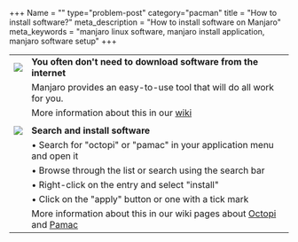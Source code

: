 +++
Name = ""
type="problem-post"
category="pacman"
title = "How to install software?"
meta_description = "How to install software on Manjaro"
meta_keywords = "manjaro linux software, manjaro install application, manjaro software setup"
+++

|   |   |
|---|---|
| <img class="icon" src="/img/actions/information.svg"> | **You often don't need to download software from the internet** |
|   | Manjaro provides an easy-to-use tool that will do all work for you. |
|   | More information about this in our [wiki](https://wiki.manjaro.org/index.php?title=Pacman_Overview) |
|   |   |
| <img class="icon" src="/img/actions/execute.svg"> | **Search and install software** |
|   | • Search for "octopi" or "pamac" in your application menu and open it |
|   | • Browse through the list or search using the search bar |
|   | • Right-click on the entry and select "install" |
|   | • Click on the "apply" button or one with a tick mark |
|   | More information about this in our wiki pages about [Octopi](https://wiki.manjaro.org/index.php?title=Octopi) and [Pamac](https://wiki.manjaro.org/index.php?title=Pacman_Overview) |
